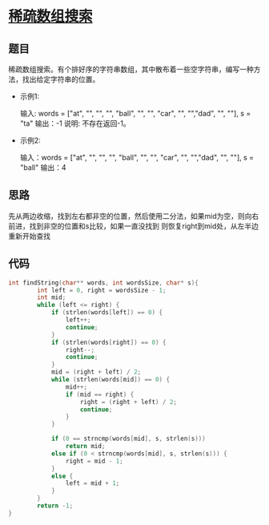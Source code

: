 # [稀疏数组搜索](https://leetcode-cn.com/problems/sparse-array-search-lcci/)

## 题目

稀疏数组搜索。有个排好序的字符串数组，其中散布着一些空字符串，编写一种方法，找出给定字符串的位置。

- 示例1:

   输入: words = ["at", "", "", "", "ball", "", "", "car", "", "","dad", "", ""], s = "ta"
   输出：-1
   说明: 不存在返回-1。

- 示例2:

   输入：words = ["at", "", "", "", "ball", "", "", "car", "", "","dad", "", ""], s = "ball"
   输出：4

## 思路

先从两边收缩，找到左右都非空的位置，然后使用二分法，如果mid为空，则向右前进，找到非空的位置和s比较，如果一直没找到
则恢复right到mid处，从左半边重新开始查找

## 代码

```C
int findString(char** words, int wordsSize, char* s){
		int left = 0, right = wordsSize - 1;
        int mid;
		while (left <= right) {
			if (strlen(words[left]) == 0) {
				left++;
				continue;
			}
			if (strlen(words[right]) == 0) {
				right--;
				continue;
			}
			mid = (right + left) / 2;
			while (strlen(words[mid]) == 0) {
				mid++;
				if (mid == right) {
					right = (right + left) / 2;
					continue;
				}
			}

			if (0 == strncmp(words[mid], s, strlen(s)))
				return mid;
			else if (0 < strncmp(words[mid], s, strlen(s))) {
				right = mid - 1;
			}
			else {
				left = mid + 1;
			}
		}
		return -1;
}
```

